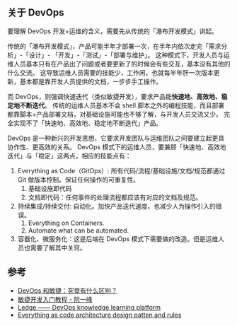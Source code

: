 
## 关于 DevOps

要理解 DevOps 开发+运维的含义，需要先从传统的「瀑布开发模式」讲起。

传统的「瀑布开发模式」，产品可能半年才部署一次，在半年内依次走完「需求分析」-「设计」- 「开发」-「测试」-「部署与维护」。
这种模式下，开发人员与运维人员基本只有在产品出了问题或者要更新了的时候会有些交互，基本没有其他的什么交流。
这导致运维人员需要的技能少，工作闲，也就每半年肝一次版本更新，基本都是靠开发人员提供的文档，一步步手工操作。

而 DevOps，则强调快速迭代（类似敏捷开发），要求产品能**快速地、高效地、稳定地不断迭代**。
传统的运维人员基本不会 shell 脚本之外的编程技能，而且部署都靠脚本+产品部署文档，对基础设施可能也不够了解，与开发人员交流又少。
完全实现不了「快速地、高效地、稳定地不断迭代」产品。

DevOps 是一种新兴的开发思想，它要求开发团队与运维团队之间要建立起更具协作性、更高效的关系。
DevOps 模式下的运维人员，要兼顾「快速地、高效地迭代」与「稳定」这两点，相应的技能点有：

1. Everything as Code（GitOps）: 所有代码/流程/基础设施/文档/规范都通过 Git 做版本控制。保证任何操作的可重复性。
   1. 基础设施即代码
   2. 文档即代码：任何事件的处理流程都应该有对应的文档及规范。
2. 持续集成/持续交付: 自动化。加快产品迭代速度，也减少人为操作引入的错误。
   1. Everything on Containers.
   2. Automate what can be automated.
3. 容器化、微服务化：这是后端在 DevOps 模式下需要做的改造。但是运维人员也需要了解其中关窍。


## 参考

- [DevOps 和敏捷：究竟有什么区别？](https://zhuanlan.zhihu.com/p/115611598)
- [敏捷开发入门教程 - 阮一峰](https://www.ruanyifeng.com/blog/2019/03/agile-development.html)
- [Ledge —— DevOps knowledge learning platform](https://github.com/phodal/ledge)
- [Everything as code architecture design patten and rules](https://github.com/phodal/ascode.ink)


